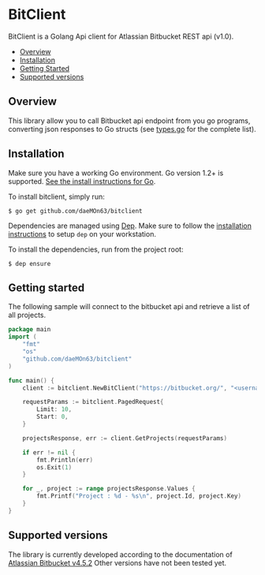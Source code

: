 BitClient
===

BitClient is a Golang Api client for Atlassian Bitbucket REST api (v1.0).

<!-- toc -->
- [Overview](#overview)
- [Installation](#installation)
- [Getting Started](#getting-started)
- [Supported versions](#supported-version)

<!-- tocstop -->

## Overview
This library allow you to call Bitbucket api endpoint from you go programs, converting json responses to Go structs (see [types.go](types.go) for the complete list).

## Installation
Make sure you have a working Go environment.  Go version 1.2+ is supported.  [See
the install instructions for Go](http://golang.org/doc/install.html).

To install bitclient, simply run:
```
$ go get github.com/daeMOn63/bitclient
```

Dependencies are managed using [Dep](https://github.com/golang/dep). Make sure to follow the [installation instructions](https://github.com/golang/dep#setup) to setup ```dep``` on your workstation.

To install the dependencies, run from the project root:
```
$ dep ensure
```

## Getting started
The following sample will connect to the bitbucket api and retrieve a list of all projects.

```go
package main
import (
    "fmt"
    "os"
    "github.com/daeMOn63/bitclient"
)

func main() {
    client := bitclient.NewBitClient("https://bitbucket.org/", "<username>", "<password>")

    requestParams := bitclient.PagedRequest{
        Limit: 10,
        Start: 0,
    }

    projectsResponse, err := client.GetProjects(requestParams)

    if err != nil {
        fmt.Println(err)
        os.Exit(1)
    }

    for _, project := range projectsResponse.Values {
        fmt.Printf("Project : %d - %s\n", project.Id, project.Key)
    }
}
```

## Supported versions
The library is currently developed according to the documentation of [Atlassian Bitbucket v4.5.2](https://developer.atlassian.com/static/rest/bitbucket-server/4.5.2/bitbucket-rest.html)
Other versions have not been tested yet.
